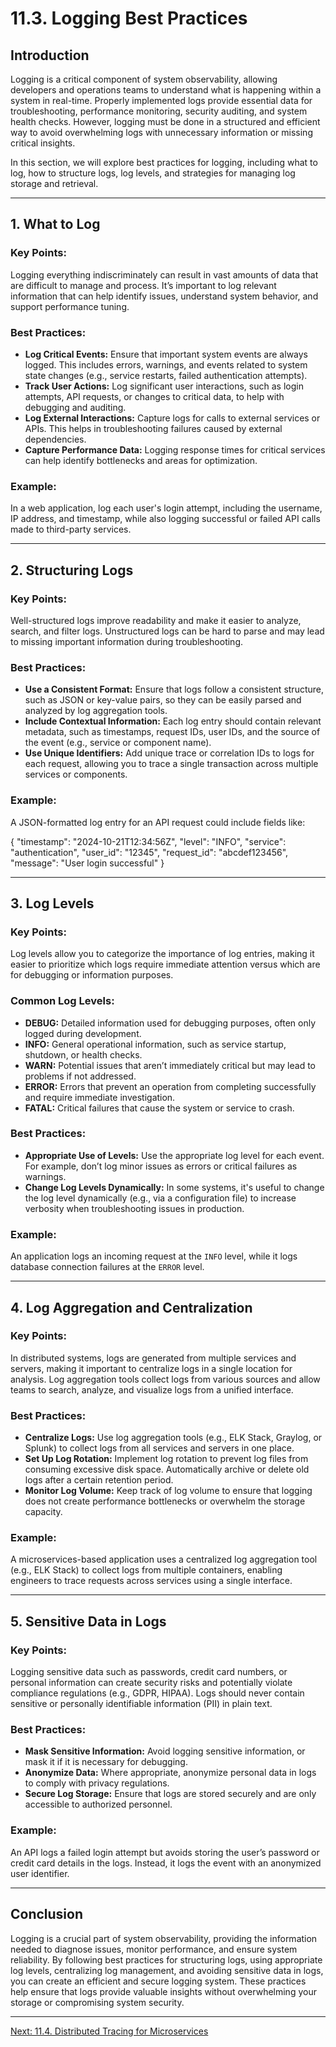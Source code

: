 # 11.3. Logging Best Practices

## Introduction

Logging is a critical component of system observability, allowing developers and operations teams to understand what is happening within a system in real-time. Properly implemented logs provide essential data for troubleshooting, performance monitoring, security auditing, and system health checks. However, logging must be done in a structured and efficient way to avoid overwhelming logs with unnecessary information or missing critical insights.

In this section, we will explore best practices for logging, including what to log, how to structure logs, log levels, and strategies for managing log storage and retrieval.

---

## 1. What to Log

### Key Points:

Logging everything indiscriminately can result in vast amounts of data that are difficult to manage and process. It’s important to log relevant information that can help identify issues, understand system behavior, and support performance tuning.

### Best Practices:

- **Log Critical Events:** Ensure that important system events are always logged. This includes errors, warnings, and events related to system state changes (e.g., service restarts, failed authentication attempts).
- **Track User Actions:** Log significant user interactions, such as login attempts, API requests, or changes to critical data, to help with debugging and auditing.
- **Log External Interactions:** Capture logs for calls to external services or APIs. This helps in troubleshooting failures caused by external dependencies.
- **Capture Performance Data:** Logging response times for critical services can help identify bottlenecks and areas for optimization.

### Example:

In a web application, log each user's login attempt, including the username, IP address, and timestamp, while also logging successful or failed API calls made to third-party services.

---

## 2. Structuring Logs

### Key Points:

Well-structured logs improve readability and make it easier to analyze, search, and filter logs. Unstructured logs can be hard to parse and may lead to missing important information during troubleshooting.

### Best Practices:

- **Use a Consistent Format:** Ensure that logs follow a consistent structure, such as JSON or key-value pairs, so they can be easily parsed and analyzed by log aggregation tools.
- **Include Contextual Information:** Each log entry should contain relevant metadata, such as timestamps, request IDs, user IDs, and the source of the event (e.g., service or component name).
- **Use Unique Identifiers:** Add unique trace or correlation IDs to logs for each request, allowing you to trace a single transaction across multiple services or components.

### Example:

A JSON-formatted log entry for an API request could include fields like:

{
"timestamp": "2024-10-21T12:34:56Z",
"level": "INFO",
"service": "authentication",
"user_id": "12345",
"request_id": "abcdef123456",
"message":
"User login successful"
}

---

## 3. Log Levels

### Key Points:

Log levels allow you to categorize the importance of log entries, making it easier to prioritize which logs require immediate attention versus which are for debugging or information purposes.

### Common Log Levels:

- **DEBUG:** Detailed information used for debugging purposes, often only logged during development.
- **INFO:** General operational information, such as service startup, shutdown, or health checks.
- **WARN:** Potential issues that aren’t immediately critical but may lead to problems if not addressed.
- **ERROR:** Errors that prevent an operation from completing successfully and require immediate investigation.
- **FATAL:** Critical failures that cause the system or service to crash.

### Best Practices:

- **Appropriate Use of Levels:** Use the appropriate log level for each event. For example, don’t log minor issues as errors or critical failures as warnings.
- **Change Log Levels Dynamically:** In some systems, it's useful to change the log level dynamically (e.g., via a configuration file) to increase verbosity when troubleshooting issues in production.

### Example:

An application logs an incoming request at the `INFO` level, while it logs database connection failures at the `ERROR` level.

---

## 4. Log Aggregation and Centralization

### Key Points:

In distributed systems, logs are generated from multiple services and servers, making it important to centralize logs in a single location for analysis. Log aggregation tools collect logs from various sources and allow teams to search, analyze, and visualize logs from a unified interface.

### Best Practices:

- **Centralize Logs:** Use log aggregation tools (e.g., ELK Stack, Graylog, or Splunk) to collect logs from all services and servers in one place.
- **Set Up Log Rotation:** Implement log rotation to prevent log files from consuming excessive disk space. Automatically archive or delete old logs after a certain retention period.
- **Monitor Log Volume:** Keep track of log volume to ensure that logging does not create performance bottlenecks or overwhelm the storage capacity.

### Example:

A microservices-based application uses a centralized log aggregation tool (e.g., ELK Stack) to collect logs from multiple containers, enabling engineers to trace requests across services using a single interface.

---

## 5. Sensitive Data in Logs

### Key Points:

Logging sensitive data such as passwords, credit card numbers, or personal information can create security risks and potentially violate compliance regulations (e.g., GDPR, HIPAA). Logs should never contain sensitive or personally identifiable information (PII) in plain text.

### Best Practices:

- **Mask Sensitive Information:** Avoid logging sensitive information, or mask it if it is necessary for debugging.
- **Anonymize Data:** Where appropriate, anonymize personal data in logs to comply with privacy regulations.
- **Secure Log Storage:** Ensure that logs are stored securely and are only accessible to authorized personnel.

### Example:

An API logs a failed login attempt but avoids storing the user’s password or credit card details in the logs. Instead, it logs the event with an anonymized user identifier.

---

## Conclusion

Logging is a crucial part of system observability, providing the information needed to diagnose issues, monitor performance, and ensure system reliability. By following best practices for structuring logs, using appropriate log levels, centralizing log management, and avoiding sensitive data in logs, you can create an efficient and secure logging system. These practices help ensure that logs provide valuable insights without overwhelming your storage or compromising system security.

---

[Next: 11.4. Distributed Tracing for Microservices](./section_11_4.md)
